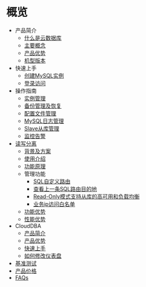 # 概览

* 产品简介
    * [什么是云数据库](database/udb-mysql/product/concepts)
    * [主要概念](database/udb-mysql/product/Terminology)
    * [产品优势](database/udb-mysql/product/superiority)
    * [机型版本](database/udb-mysql/product/version)
* 快速上手
    * [创建MySQL实例](database/udb-mysql/quick/create)
    * [登录访问](database/udb-mysql/quick/login)
* 操作指南
    * [实例管理](database/udb-mysql/guide/instance)
    * [备份管理及恢复](database/udb-mysql/guide/backup)
    * [配置文件管理](database/udb-mysql/guide/config)
    * [MySQL日志管理](database/udb-mysql/guide/log)
    * [Slave从库管理](database/udb-mysql/guide/slave)
    * [监控告警](database/udb-mysql/guide/monitor)
* [读写分离](database/udb-mysql/rwrouter/rwrouter)
    * [背景及方案](database/udb-mysql/rwrouter/scheme)
    * [使用介绍](database/udb-mysql/rwrouter/guide)
    * [功能原理](database/udb-mysql/rwrouter/theory)
    * 管理功能
        * [SQL自定义路由](database/udb-mysql/rwrouter/manage/sql)
        * [查看上一条SQL路由目的地](database/udb-mysql/rwrouter/manage/destination)
        * [Read-Only模式支持从库的高可用和负载均衡](database/udb-mysql/rwrouter/manage/read)
        * [业务ip访问白名单](database/udb-mysql/rwrouter/manage/access)
    * [功能优势](database/udb-mysql/rwrouter/superiority)
    * [性能优势](database/udb-mysql/rwrouter/performance)
* CloudDBA
    * [产品简介](database/udb-mysql/clouddba/product)
    * [产品优势](database/udb-mysql/clouddba/superiority)
    * [快速上手](database/udb-mysql/clouddba/quick)
    * [如何修改仪表盘](database/udb-mysql/clouddba/guide)
* [基准测试](database/udb-mysql/test)
* [产品价格](database/udb-mysql/price)
* [FAQs](database/udb-mysql/faqs)
    
    
        
